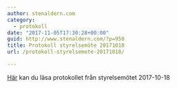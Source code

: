 ```yaml
---
author: stenaldern.com
category:
  - protokoll
date: "2017-11-05T17:30:28+00:00"
guid: http://www.stenaldern.com/?p=950
title: Protokoll styrelsemöte 20171018
url: /protokoll-styrelsemote-20171018/

---
```

[Här](/wp-content/uploads/2017/11/styrelesmote_20171018.pdf "Protokoll") kan du läsa protokollet från styrelsemötet 2017-10-18
